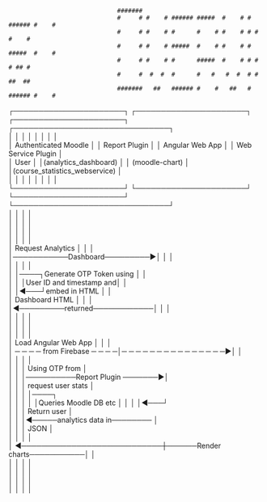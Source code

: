                                                                                                                                
                                  #######                                                                                          
                                  #     # #    # ###### #####  #    # # ###### #    #                                              
                                  #     # #    # #      #    # #    # # #      #    #                                              
                                  #     # #    # #####  #    # #    # # #####  #    #                                              
                                  #     # #    # #      #####  #    # # #      # ## #                                              
                                  #     #  #  #  #      #   #   #  #  # #      ##  ##                                              
                                  #######   ##   ###### #    #   ##   # ###### #    #                                              
                                                                                                                                   
                                                                                                                  
┌──────────────────────┐       ┌──────────────────────┐       ┌──────────────────────┐     ┌───────────────────────────────┐       
│                      │       │                      │       │                      │     │                               │       
│ Authenticated Moodle │       │    Report Plugin     │       │   Angular Web App    │     │      Web Service Plugin       │       
│         User         │       │(analytics_dashboard) │       │    (moodle-chart)    │     │(course_statistics_webservice) │       
│                      │       │                      │       │                      │     │                               │       
└──────────────────────┘       └──────────────────────┘       └──────────────────────┘     └───────────────────────────────┘       
            │                              │                              │                                │                       
            │                              │                              │                                │                       
            │                              │                              │                                │                       
            │                              │                              │                                │                       
            │       Request Analytics      │                              │                                │                       
            │───────────Dashboard─────────▶│                              │                                │                       
            │                              │                              │                                │                       
            │                              │────┐Generate OTP Token using │                                │                       
            │                              │    │User ID and timestamp and│                                │                       
            │                              │◀───┘embed in HTML            │                                │                       
            │       Dashboard HTML         │                              │                                │                       
            │◀─────────returned────────────│                              │                                │                       
            │                              │                              │                                │                       
            │                              │                              │                                │                       
            │                              │                              │                                │                       
            │      Load Angular Web App    │                              │                                │                       
            │ ─ ─ ─ ─ from Firebase ─ ─ ─ ─│─ ─ ─ ─ ─ ─ ─ ─ ─ ─ ─ ─ ─ ─ ─▶│                                │                       
            │                              │                              │                                │                       
            │                              │                              │          Using OTP from        │                       
            │                              │                              │──────────Report Plugin ───────▶│                       
            │                              │                              │        request user stats      │                       
            │                              │                              │                                │────┐                  
            │                              │                              │                                │    │Queries Moodle DB etc
            │                              │                              │                                │◀───┘                  
            │                              │                              │         Return user            │                       
            │                              │                              │◀─────analytics data in──────── │                       
            │                              │                              │            JSON                │                       
            │                              │                              │                                │                       
            │ ◀────────────────────────────┼──────Render charts───────────│                                │                       
            │                              │                              │                                │                       
            │                              │                              │                                │                       
            │                              │                              │                                │                       
            │                              │                              │                                │                       
                
